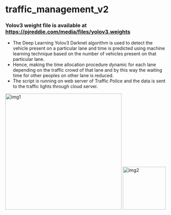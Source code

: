 # traffic_management_v2
### Yolov3 weight file is available at  https://pjreddie.com/media/files/yolov3.weights

* The Deep Learning Yolov3 Darknet algorithm is used to detect the vehicle present on a particular lane and time is predicted using machine learning technique based on the number of vehicles present on that particular lane.    
* Hence, making the time allocation procedure dynamic for each lane depending on the traffic crowd of that lane and by this way the waiting time for other peoples on other lane is reduced.   
* The script is running on web server of Traffic Police and the data is sent to the traffic lights through cloud server.    
<img width="363" alt="img1" src="https://user-images.githubusercontent.com/41751718/65477334-b0472980-dea3-11e9-8f3b-1bb94364f880.png">
<img width="134" alt="img2" src="https://user-images.githubusercontent.com/41751718/65477338-b2a98380-dea3-11e9-8843-c850512b23e8.png">
